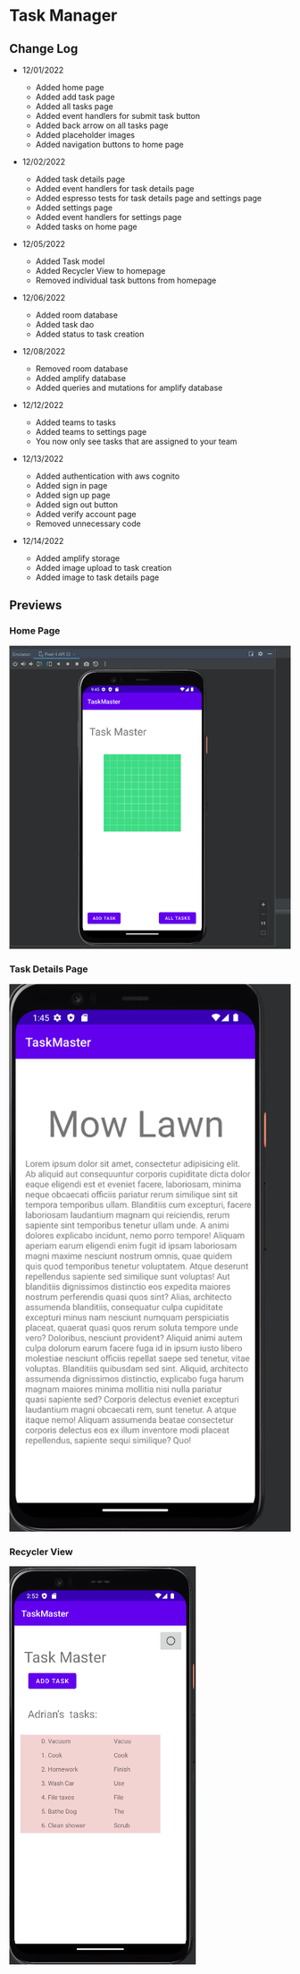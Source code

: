 # Task Manager

## Change Log

- 12/01/2022
  - Added home page
  - Added add task page
  - Added all tasks page
  - Added event handlers for submit task button
  - Added back arrow on all tasks page
  - Added placeholder images
  - Added navigation buttons to home page

- 12/02/2022
  - Added task details page
  - Added event handlers for task details page
  - Added espresso tests for task details page and settings page
  - Added settings page
  - Added event handlers for settings page
  - Added tasks on home page

- 12/05/2022
  - Added Task model
  - Added Recycler View to homepage
  - Removed individual task buttons from homepage

- 12/06/2022
  - Added room database
  - Added task dao
  - Added status to task creation

- 12/08/2022
  - Removed room database
  - Added amplify database
  - Added queries and mutations for amplify database
  
- 12/12/2022
  - Added teams to tasks
  - Added teams to settings page
  - You now only see tasks that are assigned to your team

- 12/13/2022
  - Added authentication with aws cognito
  - Added sign in page
  - Added sign up page
  - Added sign out button
  - Added verify account page
  - Removed unnecessary code

- 12/14/2022
  - Added amplify storage
  - Added image upload to task creation
  - Added image to task details page

## Previews

### Home Page

![Screenshot of Home Page](screenshots/homepage.png)

### Task Details Page

![Screenshot of Task Details Page](screenshots/task-detail.png)

### Recycler View

![Screenshot of Recycler View](screenshots/recycler-view.png)